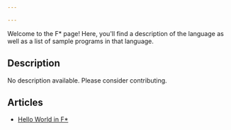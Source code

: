 ```yaml
---

---
```


Welcome to the F\* page! Here, you'll find a description of the language as well as a list of sample programs in that language.

## Description

No description available. Please consider contributing.

## Articles

- [Hello World in F\*](https://sampleprograms.io/projects/hello-world/f-star)